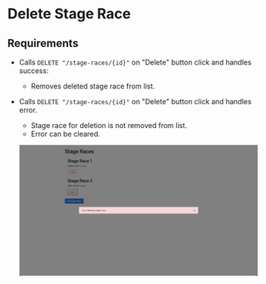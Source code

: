 # Delete Stage Race

## Requirements

- Calls `DELETE "/stage-races/{id}"` on "Delete" button click and handles success:

  - Removes deleted stage race from list.

- Calls `DELETE "/stage-races/{id}"` on "Delete" button click and handles error.

  - Stage race for deletion is not removed from list.
  - Error can be cleared.

  ![DELETE "/stage-race" error](./screenshots/delete-stage-race/1.png)

